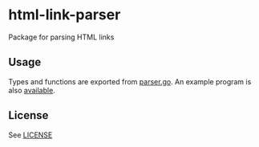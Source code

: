 # html-link-parser
Package for parsing HTML links

## Usage

Types and functions are exported from [parser.go](parser.go). An example program is also [available](example/main.go).

## License

See [LICENSE](LICENSE)
